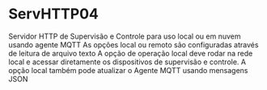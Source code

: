 # ServHTTP04
Servidor HTTP de Supervisão e Controle para uso local ou em nuvem usando agente MQTT
As opções local ou remoto são configuradas através de leitura de arquivo texto
A opção de operação local deve rodar na rede local e acessar diretamente os dispositivos de supervisão e controle.
A opção local também pode atualizar o Agente MQTT usando mensagens JSON
